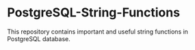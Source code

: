 # PostgreSQL-String-Functions
This repository contains important and useful string functions in PostgreSQL database.
